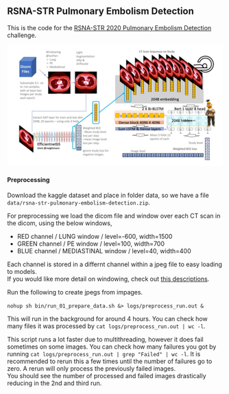 ## RSNA-STR Pulmonary Embolism Detection

This is the code for the [RSNA-STR 2020 Pulmonary Embolism Detection](https://www.kaggle.com/c/rsna-str-pulmonary-embolism-detection) challenge.

![](figs/rsna_str.jpg?raw=true "Optional Title")


#### Preprocessing

Download the kaggle dataset and place in folder data, so we have a file `data/rsna-str-pulmonary-embolism-detection.zip`.  
  
For preprocessing we load the dicom file and window over each CT scan in the dicom, using the below windows,   
   
- RED channel / LUNG window / level=-600, width=1500  
- GREEN channel / PE window / level=100, width=700  
- BLUE channel / MEDIASTINAL window / level=40, width=400  
   
Each channel is stored in a differnt channel within a jpeg file to easy loading to models.  
If you would like more detail on windowing, check out [this descriptions](https://www.kaggle.com/c/rsna-str-pulmonary-embolism-detection/discussion/182930).

Run the following to create jpegs from impages. 

`nohup sh bin/run_01_prepare_data.sh &> logs/preprocess_run.out &`   

This will run in the background for around 4 hours. You can check how many files it was processed by `cat logs/preprocess_run.out | wc -l`.

This script runs a lot faster due to multithreading, however it does fail sometimes on some images. 
You can check how many failures you got by running `cat logs/preprocess_run.out | grep "Failed" | wc -l`.
It is recommended to rerun this a few times until the number of failures go to zero. A rerun will only process the previously failed images.  
You should see the number of processed and failed images drastically reducing in the 2nd and third run.   



